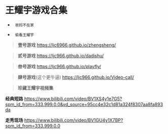 #    王耀宇游戏合集


- ``` 爸妈不在家```

- ``` 偷看王耀宇```


> **壹号游戏**  https://ljc6966.github.io/zhengsheng/

> **贰号游戏**  https://ljc966.github.io/dadishu/

> **叁号游戏**  https://ljc966.github.io/playfly/

> **肆号游戏**(这个更牛逼)  https://ljc966.github.io/Video-call/



> **珍藏王耀宇视频集**


   **经典短路**    https://www.bilibili.com/video/BV1XS4y1e7G5?spm_id_from=333.999.0.0&vd_source=95cc4e32c1d81a324f8307aa8fa893da
   
   **走秀现场**    https://www.bilibili.com/video/BV1GU4y1X7BP?spm_id_from=333.999.0.0

